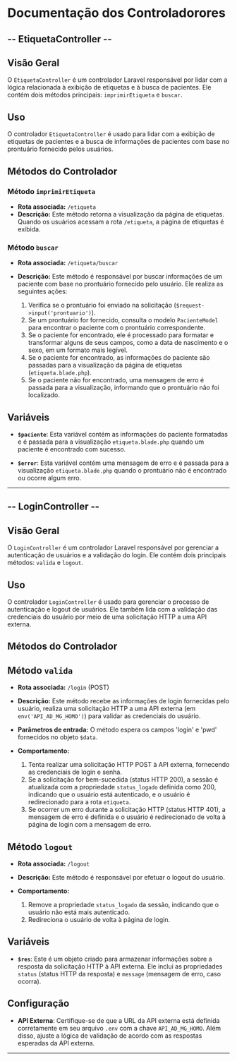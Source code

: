 # Documentação dos Controladorores 

## -- EtiquetaController --

## Visão Geral

O `EtiquetaController` é um controlador Laravel responsável por lidar com a lógica relacionada à exibição de etiquetas e à busca de pacientes. Ele contém dois métodos principais: `imprimirEtiqueta` e `buscar`.

## Uso

O controlador `EtiquetaController` é usado para lidar com a exibição de etiquetas de pacientes e a busca de informações de pacientes com base no prontuário fornecido pelos usuários.

## Métodos do Controlador

### Método `imprimirEtiqueta`

- **Rota associada:** `/etiqueta`
- **Descrição:** Este método retorna a visualização da página de etiquetas. Quando os usuários acessam a rota `/etiqueta`, a página de etiquetas é exibida.

### Método `buscar`

- **Rota associada:** `/etiqueta/buscar`
- **Descrição:** Este método é responsável por buscar informações de um paciente com base no prontuário fornecido pelo usuário. Ele realiza as seguintes ações:

   1. Verifica se o prontuário foi enviado na solicitação (`$request->input('prontuario')`).
   2. Se um prontuário for fornecido, consulta o modelo `PacienteModel` para encontrar o paciente com o prontuário correspondente.
   3. Se o paciente for encontrado, ele é processado para formatar e transformar alguns de seus campos, como a data de nascimento e o sexo, em um formato mais legível.
   4. Se o paciente for encontrado, as informações do paciente são passadas para a visualização da página de etiquetas (`etiqueta.blade.php`).
   5. Se o paciente não for encontrado, uma mensagem de erro é passada para a visualização, informando que o prontuário não foi localizado.

## Variáveis

- **`$paciente`**: Esta variável contém as informações do paciente formatadas e é passada para a visualização `etiqueta.blade.php` quando um paciente é encontrado com sucesso.

- **`$error`**: Esta variável contém uma mensagem de erro e é passada para a visualização `etiqueta.blade.php` quando o prontuário não é encontrado ou ocorre algum erro.

---
## -- LoginController --

## Visão Geral

O `LoginController` é um controlador Laravel responsável por gerenciar a autenticação de usuários e a validação do login. Ele contém dois principais métodos: `valida` e `logout`.

## Uso

O controlador `LoginController` é usado para gerenciar o processo de autenticação e logout de usuários. Ele também lida com a validação das credenciais do usuário por meio de uma solicitação HTTP a uma API externa.

## Métodos do Controlador

## Método `valida`

- **Rota associada:** `/login` (POST)
- **Descrição:** Este método recebe as informações de login fornecidas pelo usuário, realiza uma solicitação HTTP a uma API externa (em `env('API_AD_MG_HOMO')`) para validar as credenciais do usuário.

- **Parâmetros de entrada:** O método espera os campos 'login' e 'pwd' fornecidos no objeto `$data`.

- **Comportamento:** 
  1. Tenta realizar uma solicitação HTTP POST à API externa, fornecendo as credenciais de login e senha.
  2. Se a solicitação for bem-sucedida (status HTTP 200), a sessão é atualizada com a propriedade `status_logado` definida como 200, indicando que o usuário está autenticado, e o usuário é redirecionado para a rota `etiqueta`.
  3. Se ocorrer um erro durante a solicitação HTTP (status HTTP 401), a mensagem de erro é definida e o usuário é redirecionado de volta à página de login com a mensagem de erro.

## Método `logout`

- **Rota associada:** `/logout`
- **Descrição:** Este método é responsável por efetuar o logout do usuário.

- **Comportamento:** 
  1. Remove a propriedade `status_logado` da sessão, indicando que o usuário não está mais autenticado.
  2. Redireciona o usuário de volta à página de login.

## Variáveis

- **`$res`**: Este é um objeto criado para armazenar informações sobre a resposta da solicitação HTTP à API externa. Ele inclui as propriedades `status` (status HTTP da resposta) e `message` (mensagem de erro, caso ocorra).

## Configuração

- **API Externa**: Certifique-se de que a URL da API externa está definida corretamente em seu arquivo `.env` com a chave `API_AD_MG_HOMO`. Além disso, ajuste a lógica de validação de acordo com as respostas esperadas da API externa.

---
